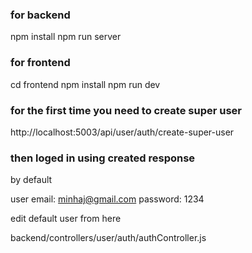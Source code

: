 ### for backend
npm install
npm run server

### for frontend

cd frontend
npm install 
npm run dev

### for the first time you need to create super user

http://localhost:5003/api/user/auth/create-super-user

### then loged in using created response 
by default 

user email: minhaj@gmail.com
password: 1234

edit default user from here

backend/controllers/user/auth/authController.js